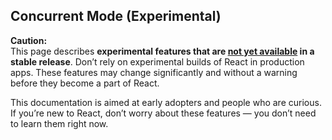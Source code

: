 ## Concurrent Mode (Experimental)

**Caution:**<br>
This page describes **experimental features that are [not yet available](https://reactjs.org/docs/concurrent-mode-adoption.html) in a stable release**. Don’t rely on experimental builds of React in production apps. These features may change significantly and without a warning before they become a part of React.

This documentation is aimed at early adopters and people who are curious. If you’re new to React, don’t worry about these features — you don’t need to learn them right now.
